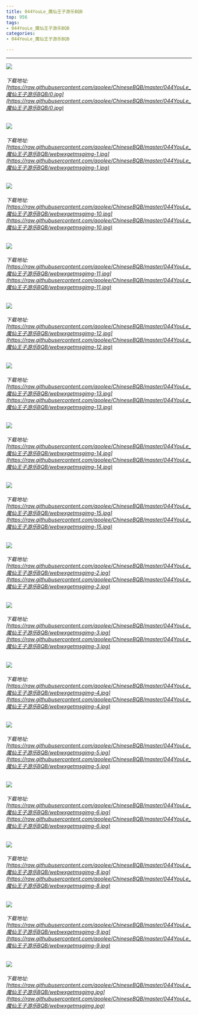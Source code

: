 ```yaml
---
title: 044YouLe_魔仙王子游乐BQB
top: 956
tags:
- 044YouLe_魔仙王子游乐BQB
categories:
- 044YouLe_魔仙王子游乐BQB

---
```


------

<!-- more -->

![](https://raw.githubusercontent.com/aoolee/ChineseBQB/master/044YouLe_魔仙王子游乐BQB/0.jpg)
###### 下载地址:[https://raw.githubusercontent.com/aoolee/ChineseBQB/master/044YouLe_魔仙王子游乐BQB/0.jpg](https://raw.githubusercontent.com/aoolee/ChineseBQB/master/044YouLe_魔仙王子游乐BQB/0.jpg)

![](https://raw.githubusercontent.com/aoolee/ChineseBQB/master/044YouLe_魔仙王子游乐BQB/webwxgetmsgimg-1.jpg)
###### 下载地址:[https://raw.githubusercontent.com/aoolee/ChineseBQB/master/044YouLe_魔仙王子游乐BQB/webwxgetmsgimg-1.jpg](https://raw.githubusercontent.com/aoolee/ChineseBQB/master/044YouLe_魔仙王子游乐BQB/webwxgetmsgimg-1.jpg)

![](https://raw.githubusercontent.com/aoolee/ChineseBQB/master/044YouLe_魔仙王子游乐BQB/webwxgetmsgimg-10.jpg)
###### 下载地址:[https://raw.githubusercontent.com/aoolee/ChineseBQB/master/044YouLe_魔仙王子游乐BQB/webwxgetmsgimg-10.jpg](https://raw.githubusercontent.com/aoolee/ChineseBQB/master/044YouLe_魔仙王子游乐BQB/webwxgetmsgimg-10.jpg)

![](https://raw.githubusercontent.com/aoolee/ChineseBQB/master/044YouLe_魔仙王子游乐BQB/webwxgetmsgimg-11.jpg)
###### 下载地址:[https://raw.githubusercontent.com/aoolee/ChineseBQB/master/044YouLe_魔仙王子游乐BQB/webwxgetmsgimg-11.jpg](https://raw.githubusercontent.com/aoolee/ChineseBQB/master/044YouLe_魔仙王子游乐BQB/webwxgetmsgimg-11.jpg)

![](https://raw.githubusercontent.com/aoolee/ChineseBQB/master/044YouLe_魔仙王子游乐BQB/webwxgetmsgimg-12.jpg)
###### 下载地址:[https://raw.githubusercontent.com/aoolee/ChineseBQB/master/044YouLe_魔仙王子游乐BQB/webwxgetmsgimg-12.jpg](https://raw.githubusercontent.com/aoolee/ChineseBQB/master/044YouLe_魔仙王子游乐BQB/webwxgetmsgimg-12.jpg)

![](https://raw.githubusercontent.com/aoolee/ChineseBQB/master/044YouLe_魔仙王子游乐BQB/webwxgetmsgimg-13.jpg)
###### 下载地址:[https://raw.githubusercontent.com/aoolee/ChineseBQB/master/044YouLe_魔仙王子游乐BQB/webwxgetmsgimg-13.jpg](https://raw.githubusercontent.com/aoolee/ChineseBQB/master/044YouLe_魔仙王子游乐BQB/webwxgetmsgimg-13.jpg)

![](https://raw.githubusercontent.com/aoolee/ChineseBQB/master/044YouLe_魔仙王子游乐BQB/webwxgetmsgimg-14.jpg)
###### 下载地址:[https://raw.githubusercontent.com/aoolee/ChineseBQB/master/044YouLe_魔仙王子游乐BQB/webwxgetmsgimg-14.jpg](https://raw.githubusercontent.com/aoolee/ChineseBQB/master/044YouLe_魔仙王子游乐BQB/webwxgetmsgimg-14.jpg)

![](https://raw.githubusercontent.com/aoolee/ChineseBQB/master/044YouLe_魔仙王子游乐BQB/webwxgetmsgimg-15.jpg)
###### 下载地址:[https://raw.githubusercontent.com/aoolee/ChineseBQB/master/044YouLe_魔仙王子游乐BQB/webwxgetmsgimg-15.jpg](https://raw.githubusercontent.com/aoolee/ChineseBQB/master/044YouLe_魔仙王子游乐BQB/webwxgetmsgimg-15.jpg)

![](https://raw.githubusercontent.com/aoolee/ChineseBQB/master/044YouLe_魔仙王子游乐BQB/webwxgetmsgimg-2.jpg)
###### 下载地址:[https://raw.githubusercontent.com/aoolee/ChineseBQB/master/044YouLe_魔仙王子游乐BQB/webwxgetmsgimg-2.jpg](https://raw.githubusercontent.com/aoolee/ChineseBQB/master/044YouLe_魔仙王子游乐BQB/webwxgetmsgimg-2.jpg)

![](https://raw.githubusercontent.com/aoolee/ChineseBQB/master/044YouLe_魔仙王子游乐BQB/webwxgetmsgimg-3.jpg)
###### 下载地址:[https://raw.githubusercontent.com/aoolee/ChineseBQB/master/044YouLe_魔仙王子游乐BQB/webwxgetmsgimg-3.jpg](https://raw.githubusercontent.com/aoolee/ChineseBQB/master/044YouLe_魔仙王子游乐BQB/webwxgetmsgimg-3.jpg)

![](https://raw.githubusercontent.com/aoolee/ChineseBQB/master/044YouLe_魔仙王子游乐BQB/webwxgetmsgimg-4.jpg)
###### 下载地址:[https://raw.githubusercontent.com/aoolee/ChineseBQB/master/044YouLe_魔仙王子游乐BQB/webwxgetmsgimg-4.jpg](https://raw.githubusercontent.com/aoolee/ChineseBQB/master/044YouLe_魔仙王子游乐BQB/webwxgetmsgimg-4.jpg)

![](https://raw.githubusercontent.com/aoolee/ChineseBQB/master/044YouLe_魔仙王子游乐BQB/webwxgetmsgimg-5.jpg)
###### 下载地址:[https://raw.githubusercontent.com/aoolee/ChineseBQB/master/044YouLe_魔仙王子游乐BQB/webwxgetmsgimg-5.jpg](https://raw.githubusercontent.com/aoolee/ChineseBQB/master/044YouLe_魔仙王子游乐BQB/webwxgetmsgimg-5.jpg)

![](https://raw.githubusercontent.com/aoolee/ChineseBQB/master/044YouLe_魔仙王子游乐BQB/webwxgetmsgimg-6.jpg)
###### 下载地址:[https://raw.githubusercontent.com/aoolee/ChineseBQB/master/044YouLe_魔仙王子游乐BQB/webwxgetmsgimg-6.jpg](https://raw.githubusercontent.com/aoolee/ChineseBQB/master/044YouLe_魔仙王子游乐BQB/webwxgetmsgimg-6.jpg)

![](https://raw.githubusercontent.com/aoolee/ChineseBQB/master/044YouLe_魔仙王子游乐BQB/webwxgetmsgimg-8.jpg)
###### 下载地址:[https://raw.githubusercontent.com/aoolee/ChineseBQB/master/044YouLe_魔仙王子游乐BQB/webwxgetmsgimg-8.jpg](https://raw.githubusercontent.com/aoolee/ChineseBQB/master/044YouLe_魔仙王子游乐BQB/webwxgetmsgimg-8.jpg)

![](https://raw.githubusercontent.com/aoolee/ChineseBQB/master/044YouLe_魔仙王子游乐BQB/webwxgetmsgimg-9.jpg)
###### 下载地址:[https://raw.githubusercontent.com/aoolee/ChineseBQB/master/044YouLe_魔仙王子游乐BQB/webwxgetmsgimg-9.jpg](https://raw.githubusercontent.com/aoolee/ChineseBQB/master/044YouLe_魔仙王子游乐BQB/webwxgetmsgimg-9.jpg)

![](https://raw.githubusercontent.com/aoolee/ChineseBQB/master/044YouLe_魔仙王子游乐BQB/webwxgetmsgimg.jpg)
###### 下载地址:[https://raw.githubusercontent.com/aoolee/ChineseBQB/master/044YouLe_魔仙王子游乐BQB/webwxgetmsgimg.jpg](https://raw.githubusercontent.com/aoolee/ChineseBQB/master/044YouLe_魔仙王子游乐BQB/webwxgetmsgimg.jpg)

